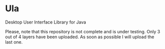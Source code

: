 # UIa
Desktop User Interface Library for Java

Please, note that this repository is not complete and is under testing. 
Only 3 out of 4 layers have been uploaded. As soon as possible I will upload the last one.
